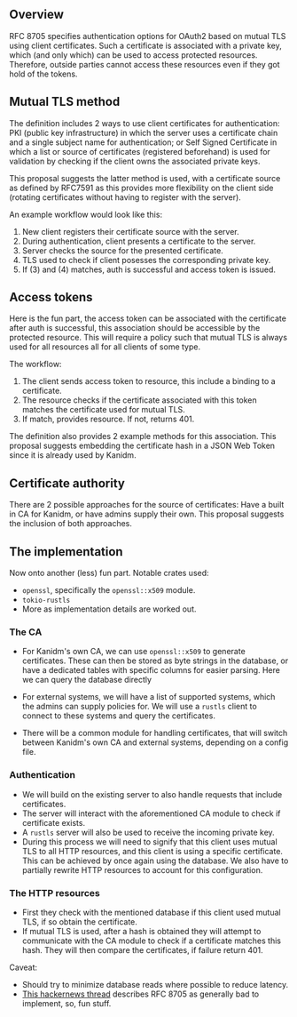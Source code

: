 ## Overview
RFC 8705 specifies authentication options for OAuth2 based on mutual TLS using client certificates. Such a certificate is associated with a private key, which (and only which) can be used to access protected resources. Therefore, outside parties cannot access these resources even if they got hold of the tokens.

## Mutual TLS method
The definition includes 2 ways to use client certificates for authentication: PKI (public key infrastructure) in which the server uses a certificate chain and a single subject name for authentication; or Self Signed Certificate in which a list or source of certificates (registered beforehand) is used for validation by checking if the client owns the associated private keys.

This proposal suggests the latter method is used, with a certificate source as defined by RFC7591 as this provides more flexibility on the client side (rotating certificates without having to register with the server).

An example workflow would look like this:

1. New client registers their certificate source with the server.
2. During authentication, client presents a certificate to the server.
3. Server checks the source for the presented certificate.
4. TLS used to check if client posesses the corresponding private key.
5. If (3) and (4) matches, auth is successful and access token is issued.

## Access tokens
Here is the fun part, the access token can be associated with the certificate after auth is successful, this association should be accessible by the protected resource. This will require a policy such that mutual TLS is always used for all resources all for all clients of some type.

The workflow:
1. The client sends access token to resource, this include a binding to a certificate.
2. The resource checks if the certificate associated with this token matches the certificate used for mutual TLS.
3. If match, provides resource. If not, returns 401.

The definition also provides 2 example methods for this association. This proposal suggests embedding the certificate hash in a JSON Web Token since it is already used by Kanidm.

## Certificate authority
There are 2 possible approaches for the source of certificates: Have a built in CA for Kanidm, or have admins supply their own. This proposal suggests the inclusion of both approaches.

## The implementation
Now onto another (less) fun part.
Notable crates used:
- `openssl`, specifically the `openssl::x509` module.
- `tokio-rustls`
- More as implementation details are worked out.

### The CA
- For Kanidm's own CA, we can use `openssl::x509` to generate certificates. These can then be stored as byte strings in the database, or have a dedicated tables with specific columns for easier parsing. Here we can query the database directly

- For external systems, we will have a list of supported systems, which the admins can supply policies for. We will use a `rustls` client to connect to these systems and query the certificates.

- There will be a common module for handling certificates, that will switch between Kanidm's own CA and external systems, depending on a config file.

### Authentication
- We will build on the existing server to also handle requests that include certificates.
- The server will interact with the aforementioned CA module to check if certificate exists.
- A `rustls` server will also be used to receive the incoming private key.
- During this process we will need to signify that this client uses mutual TLS to all HTTP resources, and this client is using a specific certificate. This can be achieved by once again using the database. We also have to partially rewrite HTTP resources to account for this configuration.

### The HTTP resources
- First they check with the mentioned database if this client used mutual TLS, if so obtain the certificate.
- If mutual TLS is used, after a hash is obtained they will attempt to communicate with the CA module to check if a certificate matches this hash. They will then compare the certificates, if failure return 401.

Caveat: 
- Should try to minimize database reads where possible to reduce latency.
- [This hackernews thread](https://news.ycombinator.com/item?id=24857145) describes RFC 8705 as generally bad to implement, so, fun stuff.